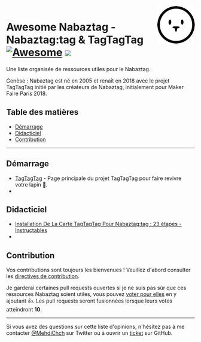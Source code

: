<img align="right" width="100" height="100" src="images/Nabaztag-icon.png">

# Awesome Nabaztag - Nabaztag:tag & TagTagTag [![Awesome](https://cdn.rawgit.com/sindresorhus/awesome/d7305f38d29fed78fa85652e3a63e154dd8e8829/media/badge.svg)](https://github.com/sindresorhus/awesome) ![](https://github.com/mehdichaouch/awesome-nabaztag/workflows/Awesome%20Bot/badge.svg)

Une liste organisée de ressources utiles pour le Nabaztag.

Genèse : Nabaztag est né en 2005 et renaît en 2018 avec le projet TagTagTag initié par les créateurs de Nabaztag, initialement pour Maker Faire Paris 2018.

## Table des matières

- [Démarrage](#démarrage)
- [Didacticiel](#didacticiel)
- [Contribution](#contribution)

---

## Démarrage

* [TagTagTag](https://www.tagtagtag.fr/) - Page principale du projet TagTagTag pour faire revivre votre lapin 🐰.
*

## Didacticiel

* [Installation De La Carte TagTagTag Pour Nabaztag:tag : 23 étapes - Instructables](https://www.instructables.com/member/tagtagtag/)
*

## Contribution

Vos contributions sont toujours les bienvenues ! Veuillez d'abord consulter les [directives de contribution](https://github.com/mehdichaouch/awesome-nabaztag/blob/main/CONTRIBUTING.md).

Je garderai certaines pull requests ouvertes si je ne suis pas sûr que ces ressources Nabaztag soient utiles, vous pouvez [voter pour elles](https://github.com/mehdichaouch/awesome-nabaztag/pulls) en y ajoutant :+1:. Les pull requests seront fusionnées lorsque leurs votes atteindront **10**.

- - -

Si vous avez des questions sur cette liste d'opinions, n'hésitez pas à me contacter [@MehdiChch](https://twitter.com/MehdiChch) sur Twitter ou à ouvrir un [ticket](https://github.com/mehdichaouch/awesome-nabaztag/issues) sur GitHub.
